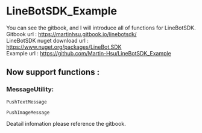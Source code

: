 # LineBotSDK_Example
You can see the gitbook, and I will introduce all of functions for LineBotSDK.  
Gitbook url : https://martinhsu.gitbook.io/linebotsdk/  
LineBotSDK nuget download url : https://www.nuget.org/packages/LineBot.SDK  
Example url : https://github.com/Martin-Hsu/LineBotSDK_Example  

## Now support functions : 
### MessageUtility:
```
PushTextMessage

PushImageMessage
```

Deatail infomation please reference the gitbook.

